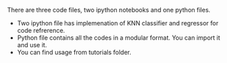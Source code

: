 There are three code files, two ipython notebooks and one python files.
- Two ipython file has implemenation of KNN classifier and regressor for code refrerence.
- Python file contains all the codes in a modular format. You can import it and use it. 
- You can find usage from tutorials folder.  
